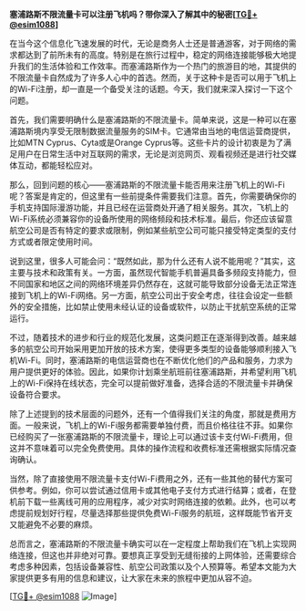 **塞浦路斯不限流量卡可以注册飞机吗？带你深入了解其中的秘密[[TG💪+ @esim1088](https://t.me/s/esim1088)]**

在当今这个信息化飞速发展的时代，无论是商务人士还是普通游客，对于网络的需求都达到了前所未有的高度。特别是在旅行过程中，稳定的网络连接能够极大地提升我们的生活体验和工作效率。而塞浦路斯作为一个热门的旅游目的地，其提供的不限流量卡自然成为了许多人心中的首选。然而，关于这种卡是否可以用于飞机上的Wi-Fi注册，却一直是一个备受关注的话题。今天，我们就来深入探讨一下这个问题。

首先，我们需要明确什么是塞浦路斯的不限流量卡。简单来说，这是一种可以在塞浦路斯境内享受无限制数据流量服务的SIM卡。它通常由当地的电信运营商提供，比如MTN Cyprus、Cyta或是Orange Cyprus等。这些卡片的设计初衷是为了满足用户在日常生活中对互联网的需求，无论是浏览网页、观看视频还是进行社交媒体互动，都能轻松应对。

那么，回到问题的核心——塞浦路斯的不限流量卡能否用来注册飞机上的Wi-Fi呢？答案是肯定的，但这里有一些前提条件需要我们注意。首先，你需要确保你的手机支持国际漫游功能，并且已经在运营商处开通了相关服务。其次，飞机上的Wi-Fi系统必须兼容你的设备所使用的网络频段和技术标准。最后，你还应该留意航空公司是否有特定的要求或限制，例如某些航空公司可能只接受特定类型的支付方式或者限定使用时间。

说到这里，很多人可能会问：“既然如此，那为什么还有人说不能用呢？”其实，这主要与技术和政策有关。一方面，虽然现代智能手机普遍具备多频段支持能力，但不同国家和地区之间的网络环境差异仍然存在，这就可能导致部分设备无法正常连接到飞机上的Wi-Fi网络。另一方面，航空公司出于安全考虑，往往会设定一些额外的安全措施，比如禁止使用未经认证的设备或软件，以防止干扰航空系统的正常运行。

不过，随着技术的进步和行业的规范化发展，这类问题正在逐渐得到改善。越来越多的航空公司开始采用更加开放的技术方案，使得更多类型的设备能够顺利接入飞机Wi-Fi。同时，塞浦路斯的电信运营商也在不断优化他们的产品和服务，力求为用户提供更好的体验。因此，如果你计划乘坐航班前往塞浦路斯，并希望利用飞机上的Wi-Fi保持在线状态，完全可以提前做好准备，选择合适的不限流量卡并确保设备符合要求。

除了上述提到的技术层面的问题外，还有一个值得我们关注的角度，那就是费用方面。一般来说，飞机上的Wi-Fi服务都需要单独付费，而且价格往往不菲。如果你已经购买了一张塞浦路斯的不限流量卡，理论上可以通过该卡支付Wi-Fi费用，但这并不意味着可以完全免费使用。具体的操作流程和收费标准还需根据实际情况查询确认。

当然，除了直接使用不限流量卡支付Wi-Fi费用之外，还有一些其他的替代方案可供参考。例如，你可以尝试通过信用卡或其他电子支付方式进行结算；或者，在登机前下载一些离线可用的应用程序，减少对实时网络连接的依赖。此外，也可以考虑提前规划好行程，尽量选择那些提供免费Wi-Fi服务的航班，这样既能节省开支又能避免不必要的麻烦。

总而言之，塞浦路斯的不限流量卡确实可以在一定程度上帮助我们在飞机上实现网络连接，但这也并非绝对可靠。要想真正享受到无缝衔接的上网体验，还需要综合考虑多种因素，包括设备兼容性、航空公司政策以及个人预算等。希望本文能为大家提供更多有用的信息和建议，让大家在未来的旅程中更加从容不迫。

[[TG💪+ @esim1088](https://t.me/s/esim1088) ![Image](https://i.postimg.cc/4NQfJmqS/Snipaste-2025-05-13-00-14-12.png)]